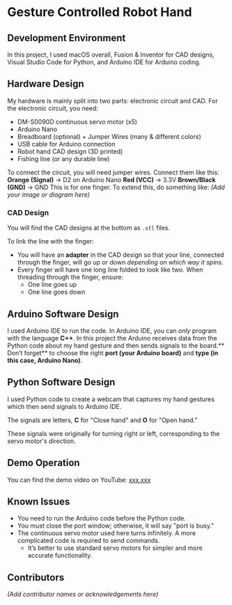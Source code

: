 # **Gesture Controlled Robot Hand**

## **Development Environment**
In this project, I used macOS overall, Fusion & Inventor for CAD designs, Visual Studio Code for Python, and Arduino IDE for Arduino coding. 

## **Hardware Design**
My hardware is mainly split into two parts: electronic circuit and CAD.
For the electronic circuit, you need: 
  - DM-S0090D continuous servo motor (x5)
  - Arduino Nano
  - Breadboard (optional) + Jumper Wires (many & different colors)
  - USB cable for Arduino connection
  - Robot hand CAD design (3D printed)
  - Fishing line (or any durable line)

To connect the circuit, you will need jumper wires. Connect them like this:
**Orange (Signal)** → D2 on Arduino Nano
**Red (VCC)** → 3.3V
**Brown/Black (GND)** → GND
This is for one finger. To extend this, do something like:
*(Add your image or diagram here)*

### **CAD Design**
You will find the CAD designs at the bottom as `.stl` files. 

To link the line with the finger:
- You will have an **adapter** in the CAD design so that your line, connected through the finger, will go up or down *depending on which way it spins*. 
- Every finger will have one long line folded to look like two. When threading through the finger, ensure:
  - One line goes up
  - One line goes down

## **Arduino Software Design**
I used Arduino IDE to run the code. In Arduino IDE, you can *only* program with the language **C++**. In this project the Arduino receives data from the Python code about my hand gesture and then sends signals to the board.** Don’t forget** to choose the right **port (your Arduino board)** and **type (in this case, Arduino Nano)**.

## **Python Software Design**
I used Python code to create a webcam that captures my hand gestures which then send signals to Arduino IDE. 

The signals are letters, **C** for "Close hand" and **O** for "Open hand."

These signals were originally for turning right or left, corresponding to the servo motor's direction.

## **Demo Operation**
You can find the demo video on YouTube: [xxx.xxx](#)

## **Known Issues**
- You need to run the Arduino code before the Python code.
- You must close the port window; otherwise, it will say "port is busy."
- The continuous servo motor used here turns infinitely. A more complicated code is required to send commands.
  - It’s better to use standard servo motors for simpler and more accurate functionality.

## **Contributors**
*(Add contributor names or acknowledgements here)*
